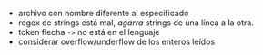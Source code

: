 - archivo con nombre diferente al especificado
- regex de strings está mal, *agarra* strings de una línea a la otra.
- token flecha `->` no está en el lenguaje
- considerar overflow/underflow de los enteros leídos
